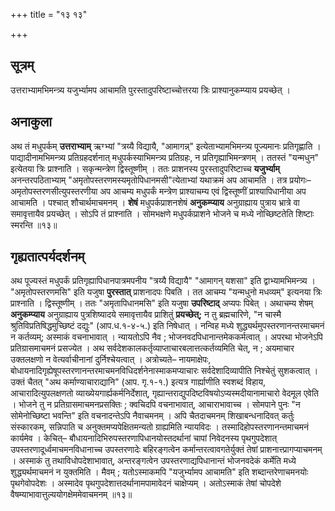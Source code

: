 +++
title = "१३ १३"

+++
## सूत्रम्
उत्तराभ्यामभिमन्त्र्य यजुर्भ्यामप आचामति पुरस्तादुपरिष्टाच्चोत्तरया त्रिः प्राश्यानुकम्प्याय प्रयच्छेत् ।

## अनाकुला
अथ तं मधुपर्कम् **उत्तराभ्याम्** ऋग्भ्यां "त्रय्यै विद्यायै, "आमागन्न्" इत्येताभ्यामभिमन्त्र्य पूज्यमानः प्रतिगृह्णाति ।
पाद्यादीनामभिमन्त्र्य प्रतिग्रहदर्शनात् मधुपर्कस्याभिमन्त्र्य प्रतिग्रहः, न प्रतिगृह्याभिमन्त्रणम् ।
ततस्तं "यन्मधुन" इत्येतया त्रिः प्राश्नाति ।
सकृन्मन्त्रेण द्विस्तूष्णीम् ।
ततः प्राशनस्य पुरस्तादुपरिष्टाच्च **यजुर्भ्याम्** अनन्तरपठिताभ्याम् "अमृतोपस्तरणमस्यमृतोपिधानमसी"त्येताभ्यां यथाक्रमं अप आचामति ।
तत्र प्रयोगः– अमृतोपस्तरणसीत्युपस्तरणीया अप आचम्य मधुपर्कं मन्त्रेण प्राश्याचम्य एवं द्विस्तूष्णीं प्राश्यापिधानीया अप आचामति ।
पश्चात् शौचार्थमाचमनम् ।
**शेषं** मधुपर्कप्राशनशेषं **अनुकम्प्याय** अनुग्राह्याय पुत्राय भ्रात्रे वा समावृत्तायैव प्रयच्छेत् ।
सोऽपि तं प्राश्नाति ।
सोमभक्षणे मधुपर्कप्राशने भोजने च मध्ये नोच्छिष्टतेति शिष्टाः स्मरन्ति ॥१३॥

## गृह्यतात्पर्यदर्शनम्
अथ पूज्यस्तं मधुपर्कं प्रतिगृह्यापिधानपात्रमपनीय "त्रय्यै विद्यायै" "आमागन् यशसा" इति द्वाभ्यामभिमन्त्र्य ।
"अमृतोपस्तरणमसि" इति यजुषा **पुरस्तात्** प्राशनादपः पिबति ।
तत आचम्य "यन्मधुनो मधव्यम्" इत्यनया त्रिः प्राश्नाति ।
द्विस्तूष्णीम् ।
ततः "अमृतापिधानमसि" इति यजुषा **उपरिष्टाद्** अप्यपः पिबेत् ।
अथाचम्य शेषम् **अनुकम्प्याय** अनुग्राह्याय पुत्रशिष्यादये समावृत्तायैव प्राशितुं **प्रयच्छेत्;** न तु ब्रह्मचारिणे, "न चास्मै श्रुतिविप्रतिषिद्धमुच्छिष्टं दद्युः" (आप.ध.१-४-५.) इति निषेधात् ।
नन्विह मध्ये शुद्ध्यर्थमुपस्तरणानन्तरमाचमनं न कर्तव्यम्; अस्माकं वचनाभावात् ।
न्यायतोऽपि नैव ; भोजनवदपिधानान्तमेककर्मत्वात् ।
अपरथा भोजनेऽपि प्रतिग्रासमाचमनं प्रसज्येत ।
अथ सर्वदेशकालकर्तृव्याप्ताचारबलात्तत्कर्तव्यमिति चेत्, न ; अयमाचार उक्तलक्षणो न वेत्यर्वाचीनानां दुर्निश्चेयत्वात् ।
अत्रोच्यते– नायमाक्षेपः, बोधायनादिगृह्येषूपस्तरणानन्तरमाचमनविधिदर्शनेनास्माकमप्याचारः सर्वदेशादिव्यापीति निश्चेतुं सुशकत्वात् ।
उक्तं चैतत् "अथ कर्माण्याचाराद्यानि" (आप. गृ.१-१.) इत्यत्र गार्ह्याणीति स्वशब्दं विहाय, आचारादित्युपलक्षणतो व्याख्येयगार्ह्यकर्मनिर्देशात्, गृह्यान्तराद्युपदिष्टविषयोऽप्यस्मदीयानामाचारो वेदमूल एवेति ।
भोजने तु न प्रतिग्रासमाचमनप्रसक्तिः ; क्वचिदपि वचनाभावात्, आचाराभावाच्च ।
सोमपाने पुनः "न सोमेनोच्छिष्टा भवन्ति" इति वचनादन्तेऽपि नैवाचमनम् ।
अपि चैतदाचमनम्
शिखाबन्धनादिवत् कर्तुः संस्कारकम्, सन्निपाति च अनुक्तमप्यपेक्षितमन्यतो ग्राह्यमिति न्यायविदः ।
तस्मादिहोपस्तरणानन्तमाचमनं कार्यमेव ।
केचित्– बौधायनादिभिरुपस्तरणापिधानयोस्तदर्थानां चापां निवेदनस्य पृथगुपदेशात् उपस्तरणादूर्ध्वमाचमनविधानाच्च उपस्तरणादेः
बहिरङ्गत्वेन कर्मान्तरत्वावगतेर्युक्तं तेषां प्राशनात्त्प्रागप्याचमनम् ।
अस्माकं तु तथाविधोपदेशाभावात्, अन्तरङ्गत्वेन उपस्तरणाद्यपिधानान्तं भोजनवदेकं कर्मेति मध्ये शुद्ध्यर्थमाचमनं न युक्तमिति ।
मैवम् ; यतोऽस्माकमपि "यजुर्भ्यामप आचामति" इति शब्दान्तरेणाचमनयोः पृथगेवोपदेशः ।
अस्मादेव पृथगुपदेशात्तदर्थानामपामावेदनं चाक्षेप्यम् ।
अतोऽस्माकं तेषां चोपदेशे वैषम्याभावात्तुल्ययोगक्षेममेवाचमनम् ॥१३॥
